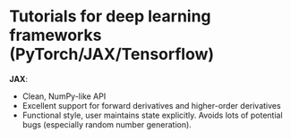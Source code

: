 # Tutorials for deep learning frameworks (PyTorch/JAX/Tensorflow)

__JAX__:
* Clean, NumPy-like API
* Excellent support for forward derivatives and higher-order derivatives
* Functional style, user maintains state explicitly. Avoids lots of potential bugs (especially random number generation).
